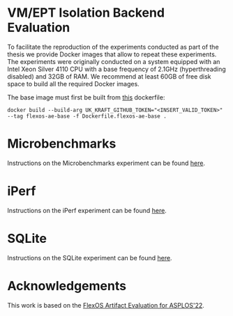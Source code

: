 # VM/EPT Isolation Backend Evaluation

To facilitate the reproduction of the experiments conducted as part of the thesis
we provide Docker images that allow to repeat these experiments.
The experiments were originally conducted on a system equipped with an Intel Xeon Silver 4110 CPU 
with a base frequency of 2.1GHz (hyperthreading disabled) and 32GB of RAM.
We recommend at least 60GB of free disk space to build all the required Docker images.

The base image must first be built from [this](https://github.com/SebastianRauch/evaluation/blob/main/support/dockerfiles/Dockerfile.flexos-ae-base) dockerfile:
```
docker build --build-arg UK_KRAFT_GITHUB_TOKEN="<INSERT_VALID_TOKEN>" --tag flexos-ae-base -f Dockerfile.flexos-ae-base .
```

# Microbenchmarks
Instructions on the Microbenchmarks experiment can be found [here](https://github.com/SebastianRauch/evaluation/blob/main/experiments/microbench/README.md).

# iPerf
Instructions on the iPerf experiment can be found [here](https://github.com/SebastianRauch/evaluation/blob/main/experiments/iperf-bench/README.md).

# SQLite
Instructions on the SQLite experiment can be found [here](https://github.com/SebastianRauch/evaluation/blob/main/experiments/sqlite-bench/README.md).

# Acknowledgements

This work is based on the [FlexOS Artifact Evaluation for ASPLOS'22](https://github.com/project-flexos/asplos22-ae).
